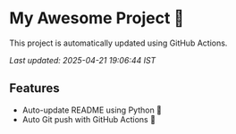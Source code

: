 # My Awesome Project 🚀

This project is automatically updated using GitHub Actions.

_Last updated: 2025-04-21 19:06:44 IST_

## Features
- Auto-update README using Python 🐍
- Auto Git push with GitHub Actions 🤖
